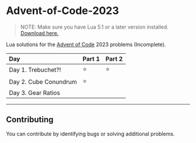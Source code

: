 # Advent-of-Code-2023
> NOTE: Make sure you have Lua 5.1 or a later version installed. [Download here.](https://www.lua.org/download.html)

Lua solutions for the [Advent of Code](https://adventofcode.com) 2023 problems (Incomplete).

| Day | Part 1 | Part 2
|:----|:----|:----
| Day 1. Trebuchet?! | ⭐ | ⭐
| Day 2. Cube Conundrum | ⭐ |
| Day 3. Gear Ratios | |

<hr>

## Contributing

You can contribute by identifying bugs or solving additional problems.
